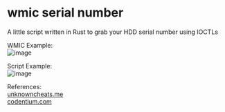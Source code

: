 # wmic serial number

A little script written in Rust to grab your HDD serial number using IOCTLs  

WMIC Example:  
![image](https://github.com/sstock2005/wmic-serialnumber/assets/144393153/1bccfefe-1c04-4d5a-9ddd-20f8cfaad774)

Script Example:  
![image](https://github.com/sstock2005/wmic-serialnumber/assets/144393153/33be41a2-4546-4a16-b484-757755fa1852)


References:   
[unknowncheats.me](https://www.unknowncheats.me/forum/anti-cheat-bypass/333662-methods-retrieving-unique-identifiers-hwids-pc.html  )  
[codentium.com](https://codentium.com/guides/windows-dev/windows-drivers-in-rust-io-controls/ )  
